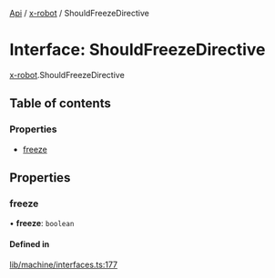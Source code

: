 [Api](../README.md) / [x-robot](../modules/x_robot.md) / ShouldFreezeDirective

# Interface: ShouldFreezeDirective

[x-robot](../modules/x_robot.md).ShouldFreezeDirective

## Table of contents

### Properties

- [freeze](x_robot.ShouldFreezeDirective.md#freeze)

## Properties

### freeze

• **freeze**: `boolean`

#### Defined in

[lib/machine/interfaces.ts:177](https://github.com/Masquerade-Circus/x-robot/blob/5edbfcd/lib/machine/interfaces.ts#L177)
